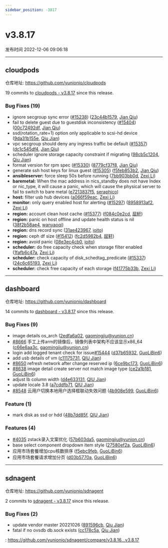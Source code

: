 ```yaml
---
sidebar_position: -3817
---
```


# v3.8.17

发布时间 2022-12-06 09:06:18

-----

## cloudpods

仓库地址: https://github.com/yunionio/cloudpods

19 commits to [cloudpods - v3.8.17](https://github.com/yunionio/cloudpods/compare/v3.8.16...v3.8.17) since this release.

### Bug Fixes (19)
- ignore secgroup sync error ([#15238](https://github.com/yunionio/cloudpods/issues/15238)) ([23c44b1579](https://github.com/yunionio/cloudpods/commit/23c44b1579fb75489c3aa80ddf1c300bb5981824), [Jian Qiu](mailto:swordqiu@gmail.com))
- fail to delete guest due to guestdisk inconsistency ([#15404](https://github.com/yunionio/cloudpods/issues/15404)) ([00c72492df](https://github.com/yunionio/cloudpods/commit/00c72492df7af037241c4731d7e7958649e88e2b), [Jian Qiu](mailto:swordqiu@gmail.com))
- ssd(rotation_rate=1) option only applicable to scsi-hd device ([9da31b155e](https://github.com/yunionio/cloudpods/commit/9da31b155e2de13fd2e918c8d085f32afefc5ad2), [Qiu Jian](mailto:qiujian@yunionyun.com))
- vpc secgroup should deny any ingress traffic be default ([#15357](https://github.com/yunionio/cloudpods/issues/15357)) ([dc1c545df4](https://github.com/yunionio/cloudpods/commit/dc1c545df493ff8026fa1e4224810a23cf765634), [Jian Qiu](mailto:swordqiu@gmail.com))
- scheduler ignore storage capacity constraint if migrating ([98cb5c1204](https://github.com/yunionio/cloudpods/commit/98cb5c12047eeb47f0ba68683967da7e18097916), [Qiu Jian](mailto:qiujian@yunionyun.com))
- format version for rpm spec ([#15330](https://github.com/yunionio/cloudpods/issues/15330)) ([8779cf37f8](https://github.com/yunionio/cloudpods/commit/8779cf37f8b3206913e7994aad5553c61510c340), [Jian Qiu](mailto:swordqiu@gmail.com))
- generate ssh host keys for linux guest ([#15305](https://github.com/yunionio/cloudpods/issues/15305)) ([f5feb853b2](https://github.com/yunionio/cloudpods/commit/f5feb853b27d7ef621e966b1406d6e730ac6cc23), [Jian Qiu](mailto:swordqiu@gmail.com))
- **ansibleserver:** force sleep 50s before running ([7bb903bb0d](https://github.com/yunionio/cloudpods/commit/7bb903bb0dde303e1b7867b189c715573b8436db), [Zexi Li](mailto:zexi.li@icloud.com))
- **baremetal:** When the mac address in nics_standby does not have Index or nic_type, it will cause a panic, which will cause the physical server to fail to switch to bare metal ([e7213837f5](https://github.com/yunionio/cloudpods/commit/e7213837f5dcc65c5850fa2378c92f7b82dc7f26), [seraphico](mailto:osx1260@163.com))
- **host:** filter usb hub devices ([a066f59eac](https://github.com/yunionio/cloudpods/commit/a066f59eaceb96be836d98a1be5c0db85afebcb7), [Zexi Li](mailto:zexi.li@icloud.com))
- **monitor:** only query enabled host for alerting ([#15297](https://github.com/yunionio/cloudpods/issues/15297)) ([8958913af2](https://github.com/yunionio/cloudpods/commit/8958913af2fb87b531f95769ef2a7b0c72172909), [Zexi Li](mailto:zexi.li@icloud.com))
- **region:** account clean host cache ([#15377](https://github.com/yunionio/cloudpods/issues/15377)) ([f084c0e2cd](https://github.com/yunionio/cloudpods/commit/f084c0e2cdcf9497d19e63dba4510d2faed06ac0), [屈轩](mailto:qu_xuan@icloud.com))
- **region:** panic on host offline and update health status is nil ([38f2b58ae4](https://github.com/yunionio/cloudpods/commit/38f2b58ae48ead43839e4db5ae439fdde77bd54c), [wanyaoqi](mailto:d3lx.yq@gmail.com))
- **region:** dns record sync ([31ae423967](https://github.com/yunionio/cloudpods/commit/31ae4239674cb9c48a11996e0a01c290ae9ccce8), [ioito](mailto:qu_xuan@icloud.com))
- **region:** ceph df size ([#15412](https://github.com/yunionio/cloudpods/issues/15412)) ([fc2d5982b4](https://github.com/yunionio/cloudpods/commit/fc2d5982b4fe09334f00d29e1bc0a46d75e13ce5), [屈轩](mailto:qu_xuan@icloud.com))
- **region:** avoid panic ([08e3ec4cb0](https://github.com/yunionio/cloudpods/commit/08e3ec4cb0b19a4f35e241cf54667dfaec83e710), [ioito](mailto:qu_xuan@icloud.com))
- **scheduler:** do free capacity check when storage filter enabled ([1fafb6c47a](https://github.com/yunionio/cloudpods/commit/1fafb6c47ac27a4f6149a1f7291c15fc659f0fa4), [Zexi Li](mailto:zexi.li@icloud.com))
- **scheduler:** check capacity of disk_schedtag_predicate ([#15337](https://github.com/yunionio/cloudpods/issues/15337)) ([24c6c65193](https://github.com/yunionio/cloudpods/commit/24c6c651938fa34234576dc0383e91376ff6e8d2), [Zexi Li](mailto:zexi.li@icloud.com))
- **scheduler:** check free capacity of each storage ([f41775b33b](https://github.com/yunionio/cloudpods/commit/f41775b33b095c971435ded5d2f8fbf4defd2d75), [Zexi Li](mailto:zexi.li@icloud.com))

-----

## dashboard

仓库地址: https://github.com/yunionio/dashboard

14 commits to [dashboard - v3.8.17](https://github.com/yunionio/dashboard/compare/v3.8.16...v3.8.17) since this release.

### Bug Fixes (9)
- image details os_arch ([2edfa6a02](https://github.com/yunionio/dashboard/commit/2edfa6a02ef092cc3662de81a704c6675ba9a643), [gaomingjiu@yunion.cn](mailto:gaomingjiu@yunion.cn))
- [#8666](https://github.com/yunionio/dashboard/issues/8666) 手工上传arm的镜像后，镜像列表中架构不应该显示x86_64 ([c66e6aa3c](https://github.com/yunionio/dashboard/commit/c66e6aa3c7548c9ac49d9d6433dd5e928a4a938b), [gaomingjiu@yunion.cn](mailto:gaomingjiu@yunion.cn))
- login add logged tenant check for issue[#15444](https://github.com/yunionio/dashboard/issues/15444) ([d37b65932](https://github.com/yunionio/dashboard/commit/d37b65932bc17ac1150ad2a5d9a153c46fe673a5), [GuoLiBin6](mailto:glbin533@163.com))
- add usb details of vm ([c11175731](https://github.com/yunionio/dashboard/commit/c111757312df25289e74a2ed88982ea3804600d2), [QIU Jian](mailto:qiujian@yunionyun.com))
- [#8650](https://github.com/yunionio/dashboard/issues/8650) refresh network after change reserved ip ([6ce9bc173](https://github.com/yunionio/dashboard/commit/6ce9bc1737e9e872950614acef719588e603b63c), [GuoLiBin6](mailto:glbin533@163.com))
- [#8638](https://github.com/yunionio/dashboard/issues/8638) image detail create server not match image type ([ce2a1b181](https://github.com/yunionio/dashboard/commit/ce2a1b181382e3a5bc5300ea4d312aba6c5b3126), [GuoLiBin6](mailto:glbin533@163.com))
- adjust lb column width ([d4e633131](https://github.com/yunionio/dashboard/commit/d4e633131b9bb006ba106737e73ac94383d6714e), [QIU Jian](mailto:qiujian@yunionyun.com))
- update locale 3.8 ([a7cddfb71](https://github.com/yunionio/dashboard/commit/a7cddfb71e8b187354ee6574559eb057bcc50f4f), [QIU Jian](mailto:qiujian@yunionyun.com))
- [#8548](https://github.com/yunionio/dashboard/issues/8548) 云用户切换本地用户选择框联动失效问题 ([4b908e599](https://github.com/yunionio/dashboard/commit/4b908e599b7e38be7df9f844256e608e43e6cb40), [GuoLiBin6](mailto:glbin533@163.com))

### Feature (1)
- mark disk as ssd or hdd ([48b7dd85f](https://github.com/yunionio/dashboard/commit/48b7dd85fbb1f1236f7cbc0589ddc3cb7effe8a7), [QIU Jian](mailto:qiujian@yunionyun.com))

### Features (4)
- [#4035](https://github.com/yunionio/dashboard/issues/4035) zstack录入文案优化 ([57b603da5](https://github.com/yunionio/dashboard/commit/57b603da50f3fe20bf6b59cbc7e14cd8a002fcd8), [gaomingjiu@yunion.cn](mailto:gaomingjiu@yunion.cn))
- base select component dropdown item style ([27580ef2a](https://github.com/yunionio/dashboard/commit/27580ef2a49c902108b91ea4143a418d5aa304e6), [GuoLiBin6](mailto:glbin533@163.com))
- 应用市场套餐增加cpu核数排序 ([f5ebc9feb](https://github.com/yunionio/dashboard/commit/f5ebc9feba1393adf714b2c08a1d1051a379eaa7), [GuoLiBin6](mailto:glbin533@163.com))
- 应用市场套餐请求增加分页 ([d03b5770a](https://github.com/yunionio/dashboard/commit/d03b5770ac50742b468fb34ced215f0e77299cd8), [GuoLiBin6](mailto:glbin533@163.com))

-----

## sdnagent

仓库地址: https://github.com/yunionio/sdnagent

2 commits to [sdnagent - v3.8.17](https://github.com/yunionio/sdnagent/compare/v3.8.16...v3.8.17) since this release.

### Bug Fixes (2)
- update vendor master 20221026 ([891596cb](https://github.com/yunionio/sdnagen/commit/891596cbb1e5b6294c76339dde8eddf7a65bff73), [Qiu Jian](mailto:qiujian@yunionyun.com))
- fatal if no ovsdb db.sock exists ([cc178c5a](https://github.com/yunionio/sdnagen/commit/cc178c5a50f4ae98832f4a84f95ce3bb819b5fd5), [Qiu Jian](mailto:qiujian@yunionyun.com))

: https://github.com/yunionio/sdnagent/compare/v3.8.16...v3.8.17
